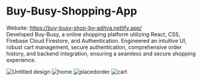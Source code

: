 # Buy-Busy-Shopping-App
Website: https://buy-busy-shop-by-aditya.netlify.app/
<br/>
Developed Buy-Busy, a online shopping platform utilizing React, CSS, Firebase Cloud Firestore, and Authentication. Engineered an intuitive UI, robust cart management, secure authentication, comprehensive order history, and backend integration, ensuring a seamless and secure shopping experience.

![Untitled design](https://github.com/Aditya-IIITD/Buy-Busy-Shopping-App/assets/58390543/8353c8de-9ff0-47ac-a1fc-df9f6add63da)
![home](https://github.com/Aditya-IIITD/Buy-Busy-Shopping-App/assets/58390543/fc15c1ff-290a-42d0-8219-de44e1549bf1)
![placedorder](https://github.com/Aditya-IIITD/Buy-Busy-Shopping-App/assets/58390543/ecfd2221-dd4c-4e15-9f5c-a789d6bcdf21)
![cart](https://github.com/Aditya-IIITD/Buy-Busy-Shopping-App/assets/58390543/cceaf8b0-da73-428d-9766-fd3cf444f39e)
